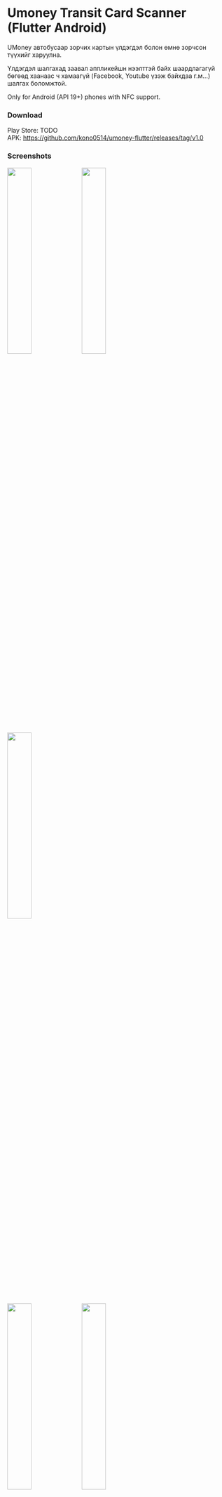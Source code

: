 # Umoney Transit Card Scanner (Flutter Android)

UMoney автобусаар зорчих картын үлдэгдэл болон өмнө зорчсон түүхийг харуулна.  

Үлдэгдэл шалгахад заавал аппликейшн нээлттэй байх шаардлагагүй бөгөөд хаанаас ч хамаагүй (Facebook, Youtube үзэж байхдаа г.м...) шалгах боломжтой.  

Only for Android (API 19+) phones with NFC support.

### Download

Play Store: TODO  
APK: https://github.com/kono0514/umoney-flutter/releases/tag/v1.0

### Screenshots

<img src="https://i.imgur.com/CZDGqd3.png" width="33%"> <img src="https://i.imgur.com/HLDHQ8a.png" width="33%"> <img src="https://i.imgur.com/jOX9ZNe.png" width="33%">

<img src="https://i.imgur.com/QGNSfKf.png" width="33%"> <img src="https://i.imgur.com/4RLSljp.png" width="33%">

### Features

- Scan a card from anywhere in the system
- Last 20 transaction history
- Dark Mode (Follows system settings)

### Used Resources

Card protocol specs: <http://www.tta.or.kr/include/Download.jsp?filename=stnfile/TTAK.KO-12.0240_[2].pdf>  
Useful additional informations in english: <https://github.com/metrodroid/metrodroid/wiki/South-Korea>  
